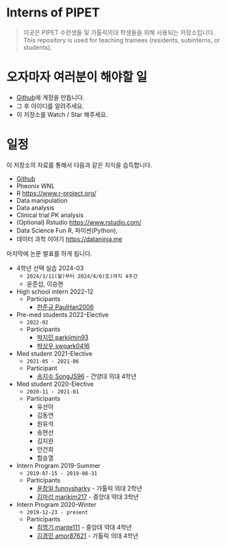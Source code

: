 # Interns of PIPET 

> 이곳은 PIPET 수련생들 및 가톨릭의대 학생들을 위해 사용되는 저장소입니다.  
> This repository is used for teaching trainees (residents, subinterns, or students).

# 오자마자 여러분이 해야할 일

- [Github](https://github.com)에 계정을 만듭니다.
- 그 후 아이디를 알려주세요.
- 이 저장소를 Watch / Star 해주세요.

# 일정

이 저장소의 자료를 통해서 다음과 같은 지식을 습득합니다.

* [Github](https://github.com)
* Pheonix WNL
* R <https://www.r-project.org/>
* Data manipulation
* Data analysis
* Clinical trial PK analysis
* (Optional) Rstudio <https://www.rstudio.com/>
* Data Science Fun R, 파이썬(Python), 
* 데이터 과학 이야기 <https://dataninja.me>

마지막에 논문 발표를 하게 됩니다.

- 4학년 선택 실습 2024-03
    - `2024/3/11(월)부터 2024/4/6(토)까지 4주간`
    - 윤준섭, 이승현 
- High school intern 2022-12
    - Participants
        * [한준규 PaulHan2006](https://github.com/PaulHan2006)
- Pre-med students 2022-Elective
    - `2022-02` 
    - Participants 
        * [박지민 parkjimin93](https://github.com/parkjimin93)
        * [박상우 swpark0416](https://github.com/swpark0416)
- Med student 2021-Elective
    - `2021-05 - 2021-06`
    - Participant
        * [송지수 SongJS96](https://github.com/SongJS96) - 건양대 의대 4학년
- Med student 2020-Elective
    - `2020-11 - 2021-01`
    - Participants
        * 유선아
        * 김동연
        * 원유석
        * 송현선
        * 김지완
        * 안건희
        * 함승열
- Intern Program 2019-Summer
    - `2019-07-15 - 2019-08-31`
    - Participants
        * [윤창일 funnysharky](https://github.com/funnysharky) - 가톨릭 의대 2학년
        * [김마리 marikim217](https://github.com/marikim217) - 중앙대 약대 3학년
- Intern Program 2020-Winter
    - `2019-12-23 - present`
    - Participants
        * [최명기 mante111](https://github.com/mante111) - 중앙대 약대 4학년
        * [김경민 amor87621](https://github.com/amor87621) - 가톨릭 의대 4학년
